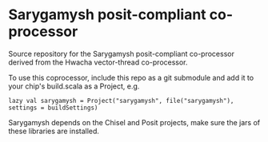 # Sarygamysh posit-compliant co-processor

Source repository for the Sarygamysh posit-compliant co-processor 
derived from the Hwacha vector-thread co-processor.

To use this coprocessor, include this repo as a git submodule 
and add it to your chip's build.scala as a Project, e.g.

```
lazy val sarygamysh = Project("sarygamysh", file("sarygamysh"), settings = buildSettings)
```

Sarygamysh depends on the Chisel and Posit projects, make sure the jars
of these libraries are installed.

